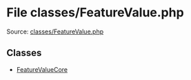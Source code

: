 File classes/FeatureValue.php
=========

Source: [classes/FeatureValue.php](https://github.com/PrestaShop/PrestaShop/blob/1.6.1.1/classes/FeatureValue.php)


Classes
-------

* [FeatureValueCore](class.FeatureValueCore.md)

